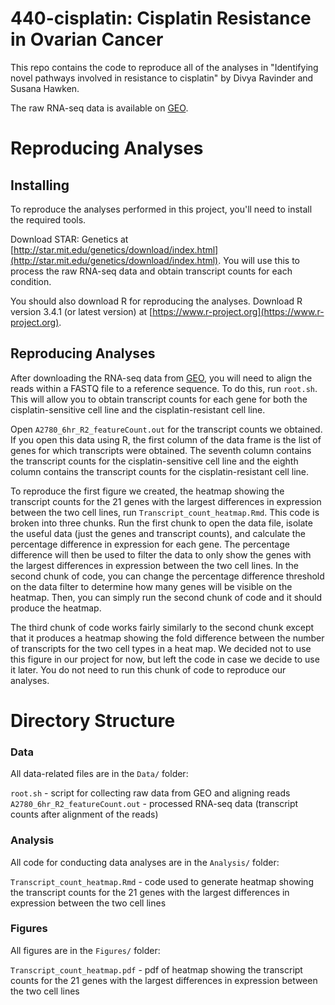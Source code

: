 # 440-cisplatin: Cisplatin Resistance in Ovarian Cancer

This repo contains the code to reproduce all of the analyses in "Identifying novel pathways involved in resistance to cisplatin" by Divya Ravinder and Susana Hawken.

The raw RNA-seq data is available on [GEO](https://www.ncbi.nlm.nih.gov/geo/query/acc.cgi?acc=GSM2589608). 

# Reproducing Analyses

## Installing
To reproduce the analyses performed in this project, you'll need to install the required tools. 

Download STAR: Genetics at [http://star.mit.edu/genetics/download/index.html](http://star.mit.edu/genetics/download/index.html). You will use this to process the raw RNA-seq data and obtain transcript counts for each condition.

You should also download R for reproducing the analyses.
Download R version 3.4.1 (or latest version) at [https://www.r-project.org](https://www.r-project.org). 

## Reproducing Analyses
After downloading the RNA-seq data from [GEO](https://www.ncbi.nlm.nih.gov/geo/query/acc.cgi?acc=GSM2589608), you will need to align the reads within a FASTQ file to a reference sequence. To do this, run `root.sh`. This will allow you to obtain transcript counts for each gene for both the cisplatin-sensitive cell line and the cisplatin-resistant cell line. 

Open `A2780_6hr_R2_featureCount.out` for the transcript counts we obtained. If you open this data using R, the first column of the data frame is the list of genes for which transcripts were obtained. The seventh column contains the transcript counts for the cisplatin-sensitive cell line and the eighth column contains the transcript counts for the cisplatin-resistant cell line. 

To reproduce the first figure we created, the heatmap showing the transcript counts for the 21 genes with the largest differences in expression between the two cell lines, run `Transcript_count_heatmap.Rmd`. This code is broken into three chunks. Run the first chunk to open the data file, isolate the useful data (just the genes and transcript counts), and calculate the percentage difference in expression for each gene. The percentage difference will then be used to filter the data to only show the genes with the largest differences in expression between the two cell lines. In the second chunk of code, you can change the percentage difference threshold on the data filter to determine how many genes will be visible on the heatmap. Then, you can simply run the second chunk of code and it should produce the heatmap. 

The third chunk of code works fairly similarly to the second chunk except that it produces a heatmap showing the fold difference between the number of transcripts for the two cell types in a heat map. We decided not to use this figure in our project for now, but left the code in case we decide to use it later. You do not need to run this chunk of code to reproduce our analyses. 

# Directory Structure

### Data
All data-related files are in the `Data/` folder:

`root.sh` - script for collecting raw data from GEO and aligning reads
`A2780_6hr_R2_featureCount.out` - processed RNA-seq data (transcript counts after alignment of the reads)

### Analysis
All code for conducting data analyses are in the `Analysis/` folder:

`Transcript_count_heatmap.Rmd` - code used to generate heatmap showing the transcript counts for the 21 genes with the largest differences in expression between the two cell lines

### Figures
All figures are in the `Figures/` folder:

`Transcript_count_heatmap.pdf` - pdf of heatmap showing the transcript counts for the 21 genes with the largest differences in expression between the two cell lines
